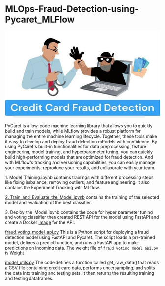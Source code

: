 # **MLOps-Fraud-Detection-using-Pycaret_MLFlow**

![Credit Card Fraud](Credit%20card_fraud.jpg)

 PyCaret is a low-code machine learning library that allows you to quickly build and train models, while MLflow provides a robust platform for managing the entire machine learning lifecycle.
 Together, these tools make it easy to develop and deploy fraud detection mPodels with confidence. By using PyCaret's built-in functionalities for data preprocessing, feature engineering, model training, and hyperparameter tuning, you can quickly build high-performing models that are optimized for fraud detection. And with MLflow's tracking and versioning capabilities, you can easily manage your experiments, reproduce your results, and collaborate with your team.

[1. Model_Training.ipynb](1.%20Model_Training.ipynb)
contains trainings with different processing steps like fixing imbalance, removing outliers, and feature engineering. It also contains the Experiment Tracking with MLflow.

[2. Train_and_Evaluate_the_Model.ipynb](2.%20Train_and_Evaluate_the_Model.ipynb)
contains the training of the selected model and evaluation of the best classifier.

[3. Deploy_the_Model.ipynb](3.%20Deploy_the_Model.ipynb)
contains the code for hyper parameter tuning and voting classifier then created REST API for the model using FastAPI and create a Docker [image](Dockerfile) for the API.

[fraud_voting_model_api.py](fraud_voting_model_api.py)
This is a Python script for deploying a fraud detection model using FastAPI and Pycaret. The script loads a pre-trained model, defines a predict function, and runs a FastAPI app to make predictions on incoming data. The weight file of `fraud_voting_model_api.py` is [Weight](fraud_voting_model_api.pkl)

[model_utils.py](model_utils.py) 
The code defines a function called get_raw_data() that reads a CSV file containing credit card data, performs undersampling, and splits the data into training and testing sets. It then returns the resulting training and testing dataframes.